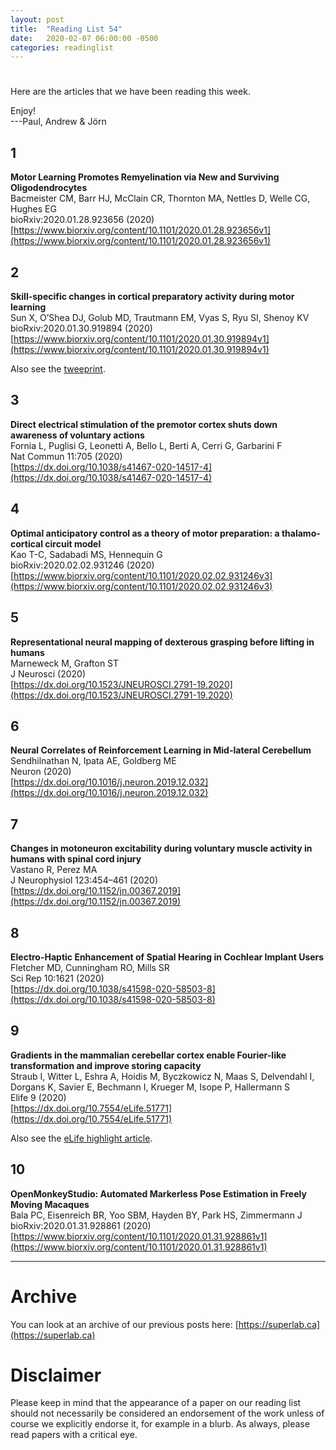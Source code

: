 ```yaml
---
layout: post
title:  "Reading List 54"
date:   2020-02-07 06:00:00 -0500
categories: readinglist
---
```


# 

Here are the articles that we have been reading this week.

Enjoy!  
---Paul, Andrew & Jörn

## 1
**Motor Learning Promotes Remyelination via New and Surviving Oligodendrocytes**  
Bacmeister CM, Barr HJ, McClain CR, Thornton MA, Nettles D, Welle CG, Hughes EG  
bioRxiv:2020.01.28.923656 (2020)  
[https://www.biorxiv.org/content/10.1101/2020.01.28.923656v1](https://www.biorxiv.org/content/10.1101/2020.01.28.923656v1)

## 2
**Skill-specific changes in cortical preparatory activity during motor learning**  
Sun X, O’Shea DJ, Golub MD, Trautmann EM, Vyas S, Ryu SI, Shenoy KV  
bioRxiv:2020.01.30.919894 (2020)  
[https://www.biorxiv.org/content/10.1101/2020.01.30.919894v1](https://www.biorxiv.org/content/10.1101/2020.01.30.919894v1)

Also see the [tweeprint](https://twitter.com/xulunasun/status/1223646200257101824?s=21
).

## 3
**Direct electrical stimulation of the premotor cortex shuts down awareness of voluntary actions**  
Fornia L, Puglisi G, Leonetti A, Bello L, Berti A, Cerri G, Garbarini F  
Nat Commun 11:705 (2020)  
[https://dx.doi.org/10.1038/s41467-020-14517-4](https://dx.doi.org/10.1038/s41467-020-14517-4)

## 4
**Optimal anticipatory control as a theory of motor preparation: a thalamo-cortical circuit model**  
Kao T-C, Sadabadi MS, Hennequin G  
bioRxiv:2020.02.02.931246 (2020)  
[https://www.biorxiv.org/content/10.1101/2020.02.02.931246v3](https://www.biorxiv.org/content/10.1101/2020.02.02.931246v3)

## 5
**Representational neural mapping of dexterous grasping before lifting in humans**  
Marneweck M, Grafton ST  
J Neurosci (2020)  
[https://dx.doi.org/10.1523/JNEUROSCI.2791-19.2020](https://dx.doi.org/10.1523/JNEUROSCI.2791-19.2020)

## 6
**Neural Correlates of Reinforcement Learning in Mid-lateral Cerebellum**  
Sendhilnathan N, Ipata AE, Goldberg ME  
Neuron (2020)  
[https://dx.doi.org/10.1016/j.neuron.2019.12.032](https://dx.doi.org/10.1016/j.neuron.2019.12.032)

## 7
**Changes in motoneuron excitability during voluntary muscle activity in humans with spinal cord injury**  
Vastano R, Perez MA  
J Neurophysiol 123:454–461 (2020)  
[https://dx.doi.org/10.1152/jn.00367.2019](https://dx.doi.org/10.1152/jn.00367.2019)

## 8
**Electro-Haptic Enhancement of Spatial Hearing in Cochlear Implant Users**  
Fletcher MD, Cunningham RO, Mills SR  
Sci Rep 10:1621 (2020)  
[https://dx.doi.org/10.1038/s41598-020-58503-8](https://dx.doi.org/10.1038/s41598-020-58503-8)

## 9
**Gradients in the mammalian cerebellar cortex enable Fourier-like transformation and improve storing capacity**  
Straub I, Witter L, Eshra A, Hoidis M, Byczkowicz N, Maas S, Delvendahl I, Dorgans K, Savier E, Bechmann I, Krueger M, Isope P, Hallermann S  
Elife 9 (2020)  
[https://dx.doi.org/10.7554/eLife.51771](https://dx.doi.org/10.7554/eLife.51771)

Also see the [eLife highlight article](https://t.co/r1i7LHnCBd).

## 10
**OpenMonkeyStudio: Automated Markerless Pose Estimation in Freely Moving Macaques**  
Bala PC, Eisenreich BR, Yoo SBM, Hayden BY, Park HS, Zimmermann J  
bioRxiv:2020.01.31.928861 (2020)  
[https://www.biorxiv.org/content/10.1101/2020.01.31.928861v1](https://www.biorxiv.org/content/10.1101/2020.01.31.928861v1)



---
# Archive
You can look at an archive of our previous posts here: [https://superlab.ca](https://superlab.ca)


# Disclaimer
Please keep in mind that the appearance of a paper on our reading list should not necessarily be considered an endorsement of the work unless of course we explicitly endorse it, for example in a blurb. As always, please read papers with a critical eye.
